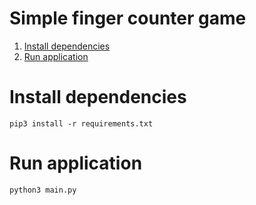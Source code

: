 # Simple finger counter game

1. [Install dependencies](#installation)
2. [Run application](#run)

# <a name="installation">Install dependencies</a>
```
pip3 install -r requirements.txt
```
# <a name="run">Run application</a>

```
python3 main.py
```

